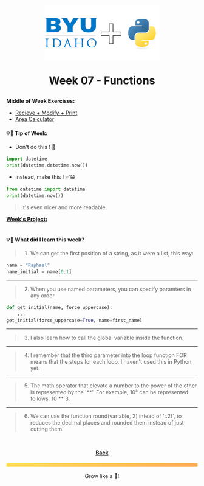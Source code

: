 <h1 align="center">
    <img 
        alt="BYU-Idaho"
        title="BYU-Idaho Logo" 
        src="../.github/assets/logo-py.svg" 
        width="60%"
    />

Week 07 - Functions
</h1>
<b>Middle of Week Exercises:</b>

- [Recieve + Modify + Print](/web-and-computer-programming/cse-110/week-7/display_string.py)
- [Area Calculator](/web-and-computer-programming/cse-110/week-7/area_calculator.py)

#### 💡📆 Tip of Week:
- Don't do this ! 🚫
```python
import datetime
print(datetime.datetime.now())
```

- Instead, make this ! ✅😁
```python
from datetime import datetime
print(datetime.now())
```
> It's even nicer and more readable.

<b>

[Week's Project: ](/web-and-computer-programming/cse-110/week-7/windchill_calculator.py) </b><br><br>

#### 💡🤯 What did I learn this week?

>1. We can get the first position of a string, as it were a list, this way:
```python
name = "Raphael"
name_initial = name[0:1]
```
---
>2. When you use named parameters, you can specify paramters in any order.
```python
def get_initial(name, force_uppercase):
    ...
get_initial(force_uppercase=True, name=first_name)
```
---
>3. I also learn how to call the global variable inside the function.
---
>4. I remember that the third parameter into the loop function FOR means that the steps for each loop. I haven't used this in Python yet.
---
>5. The math operator that elevate a number to the power of the other is represented by the '**'. For example, 10³ can be represented follows, 10 ** 3.
---                                             
>6. We can use the function round(variable, 2) intead of ':.2f', to reduces the decimal places and rounded them instead of just cutting them.<br>

<br>

<div align="center">

<b>[Back](/web-and-computer-programming/cse-110/README.md)</b>

</div>

<img src="./../../../.github/assets/gradient-bar.svg" width="100%" height="8px"/>
<p align="center">Grow like a 🌳!</p>
